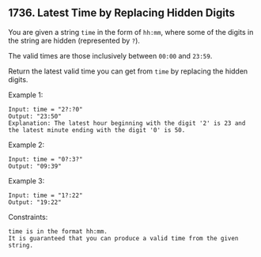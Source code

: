 ## 1736. Latest Time by Replacing Hidden Digits

You are given a string `time` in the form of `hh:mm`, where some of the digits in the string are hidden (represented by `?`).

The valid times are those inclusively between `00:00` and `23:59`.

Return the latest valid time you can get from `time` by replacing the hidden digits.

Example 1:

```
Input: time = "2?:?0"
Output: "23:50"
Explanation: The latest hour beginning with the digit '2' is 23 and the latest minute ending with the digit '0' is 50.
```

Example 2:

```
Input: time = "0?:3?"
Output: "09:39"
```

Example 3:

```
Input: time = "1?:22"
Output: "19:22"
```

Constraints:

```
time is in the format hh:mm.
It is guaranteed that you can produce a valid time from the given string.
```
